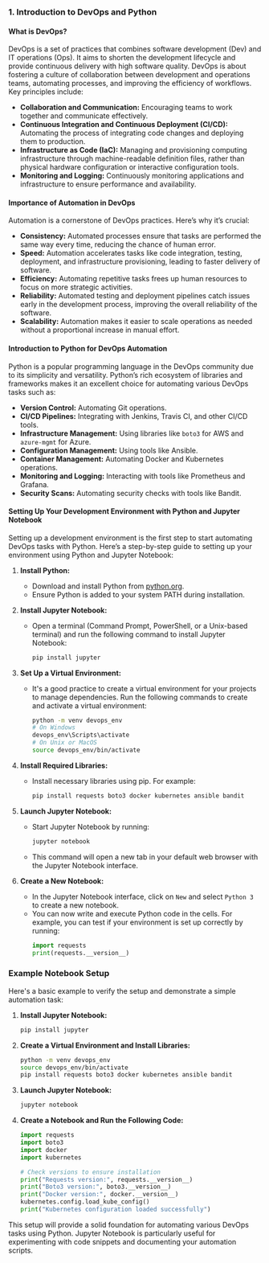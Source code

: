 
### 1. Introduction to DevOps and Python

#### What is DevOps?
DevOps is a set of practices that combines software development (Dev) and IT operations (Ops). It aims to shorten the development lifecycle and provide continuous delivery with high software quality. DevOps is about fostering a culture of collaboration between development and operations teams, automating processes, and improving the efficiency of workflows. Key principles include:

- **Collaboration and Communication:** Encouraging teams to work together and communicate effectively.
- **Continuous Integration and Continuous Deployment (CI/CD):** Automating the process of integrating code changes and deploying them to production.
- **Infrastructure as Code (IaC):** Managing and provisioning computing infrastructure through machine-readable definition files, rather than physical hardware configuration or interactive configuration tools.
- **Monitoring and Logging:** Continuously monitoring applications and infrastructure to ensure performance and availability.

#### Importance of Automation in DevOps
Automation is a cornerstone of DevOps practices. Here’s why it’s crucial:

- **Consistency:** Automated processes ensure that tasks are performed the same way every time, reducing the chance of human error.
- **Speed:** Automation accelerates tasks like code integration, testing, deployment, and infrastructure provisioning, leading to faster delivery of software.
- **Efficiency:** Automating repetitive tasks frees up human resources to focus on more strategic activities.
- **Reliability:** Automated testing and deployment pipelines catch issues early in the development process, improving the overall reliability of the software.
- **Scalability:** Automation makes it easier to scale operations as needed without a proportional increase in manual effort.

#### Introduction to Python for DevOps Automation
Python is a popular programming language in the DevOps community due to its simplicity and versatility. Python’s rich ecosystem of libraries and frameworks makes it an excellent choice for automating various DevOps tasks such as:

- **Version Control:** Automating Git operations.
- **CI/CD Pipelines:** Integrating with Jenkins, Travis CI, and other CI/CD tools.
- **Infrastructure Management:** Using libraries like `boto3` for AWS and `azure-mgmt` for Azure.
- **Configuration Management:** Using tools like Ansible.
- **Container Management:** Automating Docker and Kubernetes operations.
- **Monitoring and Logging:** Interacting with tools like Prometheus and Grafana.
- **Security Scans:** Automating security checks with tools like Bandit.

#### Setting Up Your Development Environment with Python and Jupyter Notebook

Setting up a development environment is the first step to start automating DevOps tasks with Python. Here’s a step-by-step guide to setting up your environment using Python and Jupyter Notebook:

1. **Install Python:**
    - Download and install Python from [python.org](https://www.python.org/downloads/).
    - Ensure Python is added to your system PATH during installation.

2. **Install Jupyter Notebook:**
    - Open a terminal (Command Prompt, PowerShell, or a Unix-based terminal) and run the following command to install Jupyter Notebook:
      ```bash
      pip install jupyter
      ```

3. **Set Up a Virtual Environment:**
    - It's a good practice to create a virtual environment for your projects to manage dependencies. Run the following commands to create and activate a virtual environment:
      ```bash
      python -m venv devops_env
      # On Windows
      devops_env\Scripts\activate
      # On Unix or MacOS
      source devops_env/bin/activate
      ```

4. **Install Required Libraries:**
    - Install necessary libraries using pip. For example:
      ```bash
      pip install requests boto3 docker kubernetes ansible bandit
      ```

5. **Launch Jupyter Notebook:**
    - Start Jupyter Notebook by running:
      ```bash
      jupyter notebook
      ```
    - This command will open a new tab in your default web browser with the Jupyter Notebook interface.

6. **Create a New Notebook:**
    - In the Jupyter Notebook interface, click on `New` and select `Python 3` to create a new notebook.
    - You can now write and execute Python code in the cells. For example, you can test if your environment is set up correctly by running:
      ```python
      import requests
      print(requests.__version__)
      ```

### Example Notebook Setup

Here's a basic example to verify the setup and demonstrate a simple automation task:

1. **Install Jupyter Notebook:**
    ```bash
    pip install jupyter
    ```

2. **Create a Virtual Environment and Install Libraries:**
    ```bash
    python -m venv devops_env
    source devops_env/bin/activate
    pip install requests boto3 docker kubernetes ansible bandit
    ```

3. **Launch Jupyter Notebook:**
    ```bash
    jupyter notebook
    ```

4. **Create a Notebook and Run the Following Code:**

    ```python
    import requests
    import boto3
    import docker
    import kubernetes

    # Check versions to ensure installation
    print("Requests version:", requests.__version__)
    print("Boto3 version:", boto3.__version__)
    print("Docker version:", docker.__version__)
    kubernetes.config.load_kube_config()
    print("Kubernetes configuration loaded successfully")
    ```

This setup will provide a solid foundation for automating various DevOps tasks using Python. Jupyter Notebook is particularly useful for experimenting with code snippets and documenting your automation scripts.
